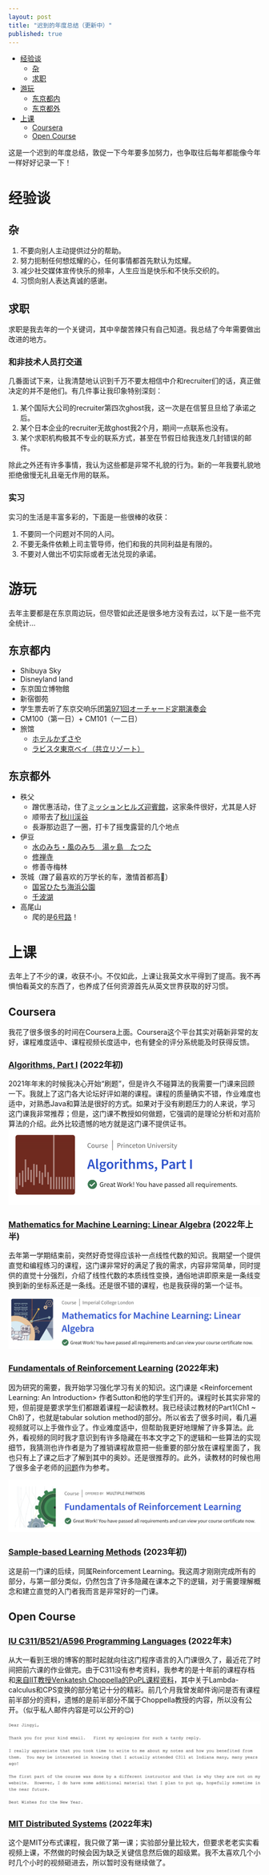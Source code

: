 ```yaml
---
layout: post
title: "迟到的年度总结（更新中）"
published: true
---
```


- [经验谈](#经验谈)
  - [杂](#杂)
  - [求职](#求职)
- [游玩](#游玩)
  - [东京都内](#东京都内)
  - [东京都外](#东京都外)
- [上课](#上课)
  - [Coursera](#coursera)
  - [Open Course](#open-course)

这是一个迟到的年度总结，敦促一下今年要多加努力，也争取往后每年都能像今年一样好好记录一下！

# 经验谈

## 杂

1. 不要向别人主动提供过分的帮助。
2. 努力扼制任何想炫耀的心，任何事情都首先默认为炫耀。
3. 减少社交媒体宣传快乐的频率，人生应当是快乐和不快乐交织的。
4. 习惯向别人表达真诚的感谢。

## 求职

求职是我去年的一个关键词，其中辛酸苦辣只有自己知道。我总结了今年需要做出改进的地方。

### 和非技术人员打交道 <!-- omit in toc -->
几番面试下来，让我清楚地认识到千万不要太相信中介和recruiter们的话，真正做决定的并不是他们。有几件事让我印象特别深刻：
1. 某个国际大公司的recruiter第四次ghost我，这一次是在信誓旦旦给了承诺之后。
2. 某个日本企业的recruiter无故ghost我2个月，期间一点联系也没有。
3. 某个求职机构极其不专业的联系方式，甚至在节假日给我连发几封错误的邮件。

除此之外还有许多事情，我认为这些都是非常不礼貌的行为。新的一年我要礼貌地拒绝傲慢无礼且毫无作用的联系。

### 实习

实习的生活是丰富多彩的，下面是一些很棒的收获：
1. 不要同一个问题对不同的人问。
2. 不要无条件依赖上司主管导师，他们和我的共同利益是有限的。
3. 不要对人做出不切实际或者无法兑现的承诺。

# 游玩

去年主要都是在东京周边玩，但尽管如此还是很多地方没有去过，以下是一些不完全统计…

## 东京都内
  - Shibuya Sky
  - Disneyland land
  - 东京国立博物館
  - 新宿御苑
  - 学生票去听了东京交响乐团[第971回オーチャード定期演奏会](https://www.tpo.or.jp/en/concert/20220612-01.php)
  - CM100（第一日）+ CM101（一二日）
  - 旅馆
    - [ホテルかずさや](https://www.jalan.net/yad361698/)
    - [ラビスタ東京ベイ（共立リゾート）](https://www.jalan.net/yad307416/)

## 东京都外
  - 秩父
    - 蹭优惠活动，住了[ミッションヒルズ迎賓館](https://travel.yahoo.co.jp/00030436/)，这家条件很好，尤其是人好
    - 顺带去了[秋川渓谷](https://www.city.akiruno.tokyo.jp/0000001850.html)
    - 長瀞那边逛了一圈，打卡了摇曳露营的几个地点
  - 伊豆
    - [水のみち・風のみち　湯ヶ島　たつた](https://www.jalan.net/yad338409/)
    - [修禅寺](https://kanko.city.izu.shizuoka.jp/form1.html?pid=2375)
    - 修善寺梅林
  - 茨城（蹭了最喜欢的万学长的车，激情首都高🤤）
    - [国営ひたち海浜公園](https://hitachikaihin.jp/)
    - [千波湖](https://www.ibarakiguide.jp/db-kanko/senbalake.html)
  - 高尾山
    - 爬的是[6号路](https://mttakaomagazine.com/trails/6th)！

# 上课

去年上了不少的课，收获不小。不仅如此，上课让我英文水平得到了提高。我不再惧怕看英文的东西了，也养成了任何资源首先从英文世界获取的好习惯。

## Coursera

我花了很多很多的时间在Coursera上面。Coursera这个平台其实对萌新非常的友好，课程难度适中、课程视频长度适中，也有健全的评分系统能及时获得反馈。

### [Algorithms, Part I](https://www.coursera.org/learn/algorithms-part1) (2022年初)

2021年年末的时候我决心开始“刷题”，但是许久不碰算法的我需要一门课来回顾一下。我就上了这门各大论坛好评如潮的课程。课程的质量确实不错，作业难度也适中，对熟悉Java和算法是很好的方式。如果对于没有刷题压力的人来说，学习这门课我非常推荐；但是，这门课不教授如何做题，它强调的是理论分析和对高阶算法的介绍。此外比较遗憾的地方就是这门课不提供证书。
![证书](../images/post/2023-01-24-learning-tracking/Algorithm.png)

### [Mathematics for Machine Learning: Linear Algebra](https://www.coursera.org/learn/linear-algebra-machine-learning/home)  (2022年上半)

去年第一学期结束前，突然好奇觉得应该补一点线性代数的知识。我期望一个提供直觉和编程练习的课程，这门课非常好的满足了我的需求，内容非常简单，同时提供的直觉十分强烈，介绍了线性代数的本质线性变换，通俗地讲即原来是一条线变换到新的坐标系还是一条线。还是很不错的课程，也是我获得的第一个证书。

![证书](../images/post/2023-01-24-learning-tracking/Linear-Algebra.png)

### [Fundamentals of Reinforcement Learning](https://www.coursera.org/learn/fundamentals-of-reinforcement-learning) (2022年末)

因为研究的需要，我开始学习强化学习有关的知识。这门课是 \<Reinforcement Learning: An Introduction\> 作者Sutton和他的学生们开的。课程时长其实非常的短，但前提是要求学生们都跟着课程一起读教材。我已经读过教材的Part1(Ch1 ~ Ch8)了，也就是tabular solution method的部分。所以省去了很多时间，看几遍视频就可以上手做作业了。作业难度适中，但帮助我更好地理解了许多算法。此外，看视频的同时我才意识到有许多隐藏在书本文字之下的逻辑和一些算法的实现细节，我猜测也许作者是为了推销课程故意把一些重要的部分放在课程里面了，我也只有上了课之后才了解到其中的奥妙。还是很推荐的。此外，读教材的时候也用了很多金子老师的[问题](https://lecture.ecc.u-tokyo.ac.jp/~ctkaneko/rlbook/)作为参考。

![学习结果](../images/post/2023-01-24-learning-tracking/RLCourse1.png)

### [Sample-based Learning Methods](https://www.coursera.org/learn/sample-based-learning-methods) (2023年初)

这是前一门课的后续，同属Reinforcement Learning。我这周才刚刚完成所有的部分，与第一部分类似，仍然包含了许多隐藏在课本之下的逻辑，对于需要理解概念和建立直觉的入门者我而言是非常好的一门课。

## Open Course

### [IU C311/B521/A596 Programming Languages](https://cgi.luddy.indiana.edu/~c311/doku.php) (2022年末)

从大一看到王垠的博客的那时起就向往这门程序语言的入门课很久了，最近花了时间把前六课的作业做完。由于C311没有参考资料，我参考的是十年前的课程存档和[来自IIT教授Venkatesh Choppella的PoPL课程资料](https://faculty.iiit.ac.in/~venkatesh.choppella/popl/)，其中关于Lambda-calculus和CPS变换的部分笔记十分的精彩。前几个月我曾发邮件询问是否有课程前半部分的资料，遗憾的是前半部分不属于Choppella教授的内容，所以没有公开。（似乎私人邮件内容是可以公开的😌)

![回信](../images/post/2023-01-24-learning-tracking/Reply.png)

### [MIT Distributed Systems](https://pdos.csail.mit.edu/6.824/index.html) (2022年末)

这个是MIT分布式课程，我只做了第一课；实验部分量比较大，但要求老老实实看视频上课，不然做的时候会因为缺乏关键信息然后做的超级累。我不太喜欢几个小时几个小时的视频砸进去，所以暂时没有继续做了。
